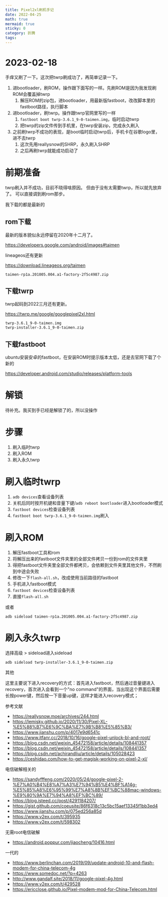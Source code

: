 ```yaml
---
title: Pixel2xl刷机手记
date: 2022-04-25
math: true
mermaid: true
sticky: 0
category: 折腾
tags:
---
```


# 2023-02-18

手痒又刷了一下。这次把twrp刷成功了，再简单记录一下。

1. 进bootloader，刷ROM，操作跟下面写的一样。先刷ROM是因为我发现刷ROM会覆盖掉twrp
   1. 解压ROM的zip包，进bootloader，用最新版fastboot，改改脚本里的fastboot路径，执行脚本
2. 进bootloader，刷twrp。操作跟twrp官网里写的一样
   1. `fastboot boot twrp-3.6.1_9-0-taimen.img`，临时启动twrp
   2. 把twrp的zip文件传到手机里，在twrp安装zip，完成永久刷入
3. 之前刷twrp不成功的表现，是boot临时启动twrp后，手机卡在谷歌logo里，进不去twrp
   1. 这次先用reallysnow的SHRP，永久刷入SHRP
   2. 之后再刷twrp就能成功启动了

# 前期准备

twrp刷入并不成功，目前不晓得啥原因。 但由于没有太需要twrp，所以就先放弃了。 可以直接调到刷rom那步。

我下载的都是最新的

## rom下载

最新的版本貌似永远停留在2020年十二月了。

https://developers.google.com/android/images#taimen

lineageos还有更新

https://download.lineageos.org/taimen

```
taimen-rp1a.201005.004.a1-factory-2f5c4987.zip
```

## 下载twrp

twrp起码到2022三月还有更新。

https://twrp.me/google/googlepixel2xl.html

```
twrp-3.6.1_9-0-taimen.img
twrp-installer-3.6.1_9-0-taimen.zip
```

## 下载fastboot

ubuntu安装安卓的fastboot，在安装ROM时提示版本太低，还是去官网下载了个新的

https://developer.android.com/studio/releases/platform-tools

# 解锁

待补充。我买到手已经是解锁了的，所以没操作

# 步骤

1. 刷入临时twrp
2. 刷入ROM
3. 刷入永久twrp

# 刷入临时twrp

1. `adb devices`查看设备列表
2. 关机后同时按开机键和音量下键/`adb reboot bootloader`进入bootloader模式
3. `fastboot devices`检查设备列表
4. `fastboot boot twrp-3.6.1_9-0-taimen.img`刷入

# 刷入ROM

1. 解压fastboot工具和rom
2. 将解压出来的fastboot文件夹里的全部文件拷贝一份到rom的文件夹里
3. 得把fastboot文件夹里全部文件都拷贝，会依赖到文件夹里其他文件，不然刷到中途会失败
4. 修改一下`flash-all.sh`，改成使用当前路径的fastboot
5. 手机进入fastboot模式
6. `fastboot devices`检查设备列表
7. 直接`flash-all.sh`

或者

```
adb sideload taimen-rp1a.201005.004.a1-factory-2f5c4987.zip
```

# 刷入永久twrp

选择高级 > sideload进入sideload

```
adb sideload twrp-installer-3.6.1_9-0-taimen.zip
```

其他

这里主要说下进入recovery的方式：首先进入fastboot，然后通过音量键进入recovery，首次进入会看到一个"no command"的界面，当出现这个界面后需要长按power键，然后按一下音量up键，这样才能进入recovery模式；


参考文献

+ https://reallysnow.moe/archives/244.html
+ https://lemisky.github.io/2020/11/30/Pixel-XL-%E5%88%B7%E6%9C%BA%E7%9B%B8%E5%85%B3/
+ https://www.jianshu.com/p/4017e9d6541c
+ https://www.itfanr.cc/2018/10/16/google-pixel-unlock-bl-and-root/
+ https://blog.csdn.net/weixin_45472158/article/details/108441357
+ https://blog.csdn.net/weixin_45472158/article/details/108441357
+ https://blog.csdn.net/achirandliu/article/details/105028423
+ https://ceshidao.com/how-to-get-magisk-working-on-pixel-2-xl/

电信破解相关的

+ https://sandyfffeng.com/2020/05/24/google-pixel-2-%E7%A0%B4%E8%A7%A3%E7%94%B5%E4%BF%A14g-%E5%85%A8%E6%95%99%E7%A8%8B%EF%BC%88mac-windows-%E9%80%9A%E7%94%A8%EF%BC%89/
+ https://blog.isteed.cc/post/4291184207/
+ https://gist.github.com/coeusite/86f6318c13c5bc15aef13345f1bb3ed4
+ https://www.jianshu.com/p/075ed256a85d
+ https://www.v2ex.com/t/395935
+ https://www.v2ex.com/t/598302

无需root电信破解

+ https://android.poppur.com/jiaocheng/10416.html

一代的

+ https://www.berlinchan.com/2019/09/update-android-10-and-flash-modem-for-china-telecom-4g
+ https://www.somedoc.net/?p=4263
+ http://www.gandalf.site/2018/11/google-pixel-4g.html
+ https://www.v2ex.com/t/429528
+ https://ericclose.github.io/Pixel-modem-mod-for-China-Telecom.html
